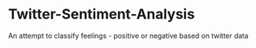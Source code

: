 # Twitter-Sentiment-Analysis
An attempt to classify feelings - positive or negative based on twitter data
